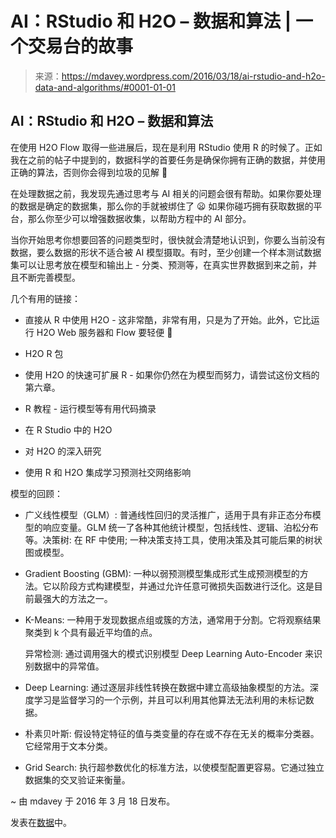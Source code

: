 <!--yml

类别：未分类

日期：2024-05-18 05:35:20

-->

# AI：RStudio 和 H2O – 数据和算法 | 一个交易台的故事

> 来源：https://mdavey.wordpress.com/2016/03/18/ai-rstudio-and-h2o-data-and-algorithms/#0001-01-01

## AI：RStudio 和 H2O – 数据和算法

在使用 H2O Flow 取得一些进展后，现在是利用 RStudio 使用 R 的时候了。正如我在之前的帖子中提到的，数据科学的首要任务是确保你拥有正确的数据，并使用正确的算法，否则你会得到垃圾的见解 🙂

在处理数据之前，我发现先通过思考与 AI 相关的问题会很有帮助。如果你要处理的数据是确定的数据集，那么你的手就被绑住了 😦 如果你碰巧拥有获取数据的平台，那么你至少可以增强数据收集，以帮助方程中的 AI 部分。

当你开始思考你想要回答的问题类型时，很快就会清楚地认识到，你要么当前没有数据，要么数据的形状不适合被 AI 模型摄取。有时，至少创建一个样本测试数据集可以让思考放在模型和输出上 - 分类、预测等，在真实世界数据到来之前，并且不断完善模型。

几个有用的链接：

+   直接从 R 中使用 H2O - 这非常酷，非常有用，只是为了开始。此外，它比运行 H2O Web 服务器和 Flow 要轻便 🙂

+   H2O R 包

+   使用 H2O 的快速可扩展 R - 如果你仍然在为模型而努力，请尝试这份文档的第六章。

+   R 教程 - 运行模型等有用代码摘录

+   在 R Studio 中的 H2O

+   对 H2O 的深入研究

+   使用 R 和 H2O 集成学习预测社交网络影响

模型的回顾：

+   广义线性模型（GLM）: 普通线性回归的灵活推广，适用于具有非正态分布模型的响应变量。GLM 统一了各种其他统计模型，包括线性、逻辑、泊松分布等。决策树: 在 RF 中使用; 一种决策支持工具，使用决策及其可能后果的树状图或模型。

+   Gradient Boosting (GBM): 一种以弱预测模型集成形式生成预测模型的方法。它以阶段方式构建模型，并通过允许任意可微损失函数进行泛化。这是目前最强大的方法之一。

+   K-Means: 一种用于发现数据点组或簇的方法，通常用于分割。它将观察结果聚类到 k 个具有最近平均值的点。

    异常检测: 通过调用强大的模式识别模型 Deep Learning Auto-Encoder 来识别数据中的异常值。

+   Deep Learning: 通过逐层非线性转换在数据中建立高级抽象模型的方法。深度学习是监督学习的一个示例，并且可以利用其他算法无法利用的未标记数据。

+   朴素贝叶斯: 假设特定特征的值与类变量的存在或不存在无关的概率分类器。它经常用于文本分类。

+   Grid Search: 执行超参数优化的标准方法，以使模型配置更容易。它通过独立数据集的交叉验证来衡量。

~ 由 mdavey 于 2016 年 3 月 18 日发布。

发表在[数据](https://mdavey.wordpress.com/category/data/)中。
